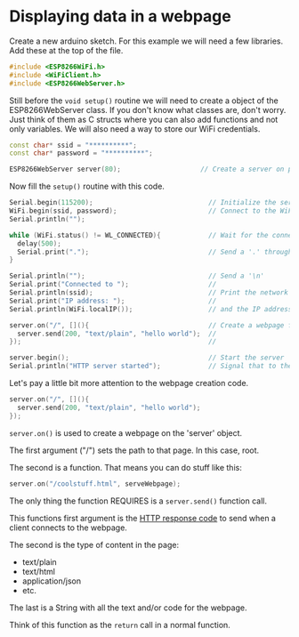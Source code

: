 # Displaying data in a webpage

Create a new arduino sketch. For this example we will need a few libraries.
Add these at the top of the file.

```c++
#include <ESP8266WiFi.h>
#include <WiFiClient.h>
#include <ESP8266WebServer.h>
```

Still before the <code>void setup()</code> routine we will need to create a object of the ESP8266WebServer class.
If you don't know what classes are, don't worry. Just think of them as C structs where you can also add functions and not only variables.
We will also need a way to store our WiFi credentials.

```c++
const char* ssid = "**********";
const char* password = "**********";

ESP8266WebServer server(80);					// Create a server on port 80
```

Now fill the <code>setup()</code> routine with this code.

```c++
Serial.begin(115200);                             // Initialize the serial bus with a 115200 baud rate. This will allow us to send data back to the computer through the USB cable
WiFi.begin(ssid, password);                       // Connect to the WiFi network set in the code above.
Serial.println("");

while (WiFi.status() != WL_CONNECTED){            // Wait for the connection to be established.
  delay(500);
  Serial.print(".");                              // Send a '.' through the serial bus while we wait.
}

Serial.println("");                               // Send a '\n'
Serial.print("Connected to ");                    // 
Serial.println(ssid);                             // Print the network the board connected to 
Serial.print("IP address: ");                     //
Serial.println(WiFi.localIP());                   // and the IP address it recieved from the DHCP server

server.on("/", [](){                              // Create a webpage for the server
  server.send(200, "text/plain", "hello world");  //
});                                               //

server.begin();                                   // Start the server
Serial.println("HTTP server started");            // Signal that to the PC
```

Let's pay a little bit more attention to the webpage creation code.

```c++
server.on("/", [](){
  server.send(200, "text/plain", "hello world");
});	
```

<code>server.on()</code> is used to create a webpage on the 'server' object.

The first argument ("/") sets the path to that page. In this case, root.

The second is a function. That means you can do stuff like this:

```c++
server.on("/coolstuff.html", serveWebpage);	
```

The only thing the function REQUIRES is a <code>server.send()</code> function call.

This functions first argument is the [HTTP response code](https://en.wikipedia.org/wiki/List_of_HTTP_status_codes) to send when a client connects to the webpage.

The second is the type of content in the page:
 * text/plain
 * text/html
 * application/json
 * etc.

The last is a String with all the text and/or code for the webpage.

Think of this function as the <code>return</code> call in a normal function.
